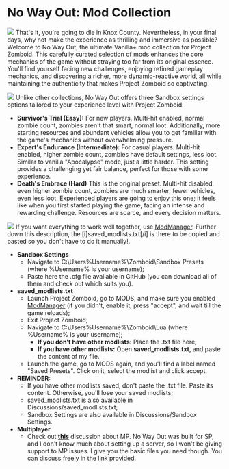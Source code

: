 # No Way Out: Mod Collection
![](https://i.ibb.co/Pm3Ms8P/Description.png)
That's it, you're going to die in Knox County. Nevertheless, in your final days, why not make the experience as thrilling and immersive as possible? Welcome to No Way Out, the ultimate Vanilla+ mod collection for Project Zomboid. This carefully curated selection of mods enhances the core mechanics of the game without straying too far from its original essence. You'll find yourself facing new challenges, enjoying refined gameplay mechanics, and discovering a richer, more dynamic-reactive world, all while maintaining the authenticity that makes Project Zomboid so captivating.

![](https://i.ibb.co/ySq5nB8/Sandbox-Settings.png)
Unlike other collections, No Way Out offers three Sandbox settings options tailored to your experience level with Project Zomboid:
  
- **Survivor's Trial (Easy):** For new players. Multi-hit enabled, normal zombie count, zombies aren't that smart, normal loot. Additionally, more starting resources and abundant vehicles allow you to get familiar with the game's mechanics without overwhelming pressure.
- **Expert's Endurance (Intermediate):** For casual players. Multi-hit enabled, higher zombie count, zombies have default settings, less loot. Similar to vanilla "Apocalypse" mode, just a little harder. This setting provides a challenging yet fair balance, perfect for those with some experience.
- **Death's Embrace (Hard)** This is the original preset. Multi-hit disabled, even higher zombie count, zombies are much smarter, fewer vehicles, even less loot. Experienced players are going to enjoy this one; it feels like when you first started playing the game, facing an intense and rewarding challenge. Resources are scarce, and every decision matters.

![](https://i.ibb.co/ng1Q32d/Install-Instructions.png)
If you want everything to work well together, use [ModManager](https://steamcommunity.com/sharedfiles/filedetails/?id=2694448564). Further down this description, the [i]saved_modlists.txt[/i] is there to be copied and pasted so you don't have to do it manually!.

- **Sandbox Settings**
  - Navigate to C:\Users\%Username%\Zomboid\Sandbox Presets (where %Username% is your username);
  - Paste here the .cfg file available in GitHub (you can download all of them and check out which suits you).
- **saved_modlists.txt**
  - Launch Project Zomboid, go to MODS, and make sure you enabled [ModManager](https://steamcommunity.com/sharedfiles/filedetails/?id=2694448564) (if you didn't, enable it, press "accept", and wait till the game reloads);
  - Exit Project Zomboid;
  - Navigate to C:\Users\%Username%\Zomboid\Lua (where %Username% is your username);
    - **If you don't have other modlists:** Place the .txt file here;
    - **If you have other modlists:** Open **saved_modlists.txt**, and paste the content of my file.
  - Launch the game, go to MODS again, and you'll find a label named "Saved Presets". Click on it, select the modlist and click accept.
- **REMINDER:**
  - If you have other modlists saved, don't paste the .txt file. Paste its content. Otherwise, you'll lose your saved modlists;
  - saved_modlists.txt is also available in Discussions/saved_modlists.txt;
  - Sandbox Settings are also available in Discussions/Sandbox Settings.
- **Multiplayer**
  - Check out [**this**](https://steamcommunity.com/workshop/filedetails/discussion/3259002706/4331979876127865806/) discussion about MP. No Way Out was built for SP, and I don't know much about setting up a server, so I won't be giving support to MP issues. I give you the basic files you need though. You can discuss freely in the link provided.
